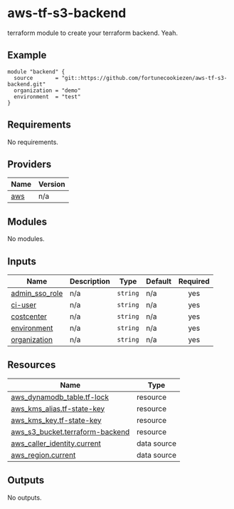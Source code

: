 # aws-tf-s3-backend

terraform module to create your terraform backend. Yeah.

<!-- BEGIN_TF_DOCS -->


## Example

```hcl
module "backend" {
  source       = "git::https://github.com/fortunecookiezen/aws-tf-s3-backend.git"
  organization = "demo"
  environment  = "test"
}

```

## Requirements

No requirements.

## Providers

| Name | Version |
|------|---------|
| <a name="provider_aws"></a> [aws](#provider\_aws) | n/a |

## Modules

No modules.

## Inputs

| Name | Description | Type | Default | Required |
|------|-------------|------|---------|:--------:|
| <a name="input_admin_sso_role"></a> [admin\_sso\_role](#input\_admin\_sso\_role) | n/a | `string` | n/a | yes |
| <a name="input_ci-user"></a> [ci-user](#input\_ci-user) | n/a | `string` | n/a | yes |
| <a name="input_costcenter"></a> [costcenter](#input\_costcenter) | n/a | `string` | n/a | yes |
| <a name="input_environment"></a> [environment](#input\_environment) | n/a | `string` | n/a | yes |
| <a name="input_organization"></a> [organization](#input\_organization) | n/a | `string` | n/a | yes |

## Resources

| Name | Type |
|------|------|
| [aws_dynamodb_table.tf-lock](https://registry.terraform.io/providers/hashicorp/aws/latest/docs/resources/dynamodb_table) | resource |
| [aws_kms_alias.tf-state-key](https://registry.terraform.io/providers/hashicorp/aws/latest/docs/resources/kms_alias) | resource |
| [aws_kms_key.tf-state-key](https://registry.terraform.io/providers/hashicorp/aws/latest/docs/resources/kms_key) | resource |
| [aws_s3_bucket.terraform-backend](https://registry.terraform.io/providers/hashicorp/aws/latest/docs/resources/s3_bucket) | resource |
| [aws_caller_identity.current](https://registry.terraform.io/providers/hashicorp/aws/latest/docs/data-sources/caller_identity) | data source |
| [aws_region.current](https://registry.terraform.io/providers/hashicorp/aws/latest/docs/data-sources/region) | data source |

## Outputs

No outputs.
<!-- END_TF_DOCS -->